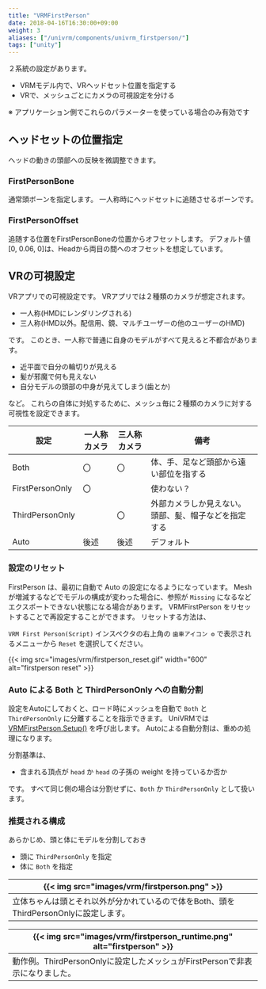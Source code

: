 ```yaml
---
title: "VRMFirstPerson"
date: 2018-04-16T16:30:00+09:00
weight: 3
aliases: ["/univrm/components/univrm_firstperson/"]
tags: ["unity"]
---
```


２系統の設定があります。

* VRMモデル内で、VRヘッドセット位置を指定する
* VRで、メッシュごとにカメラの可視設定を分ける

※ アプリケーション側でこれらのパラメーターを使っている場合のみ有効です

## ヘッドセットの位置指定

ヘッドの動きの頭部への反映を微調整できます。

### FirstPersonBone

通常頭ボーンを指定します。
一人称時にヘッドセットに追随させるボーンです。

### FirstPersonOffset

追随する位置をFirstPersonBoneの位置からオフセットします。
デフォルト値[0, 0.06, 0]は、Headから両目の間へのオフセットを想定しています。

## VRの可視設定

VRアプリでの可視設定です。
VRアプリでは２種類のカメラが想定されます。

* 一人称(HMDにレンダリングされる)
* 三人称(HMD以外。配信用、鏡、マルチユーザーの他のユーザーのHMD)

です。
このとき、一人称で普通に自身のモデルがすべて見えると不都合があります。

* 近平面で自分の輪切りが見える
* 髪が邪魔で何も見えない
* 自分モデルの頭部の中身が見えてしまう(歯とか)

など。
これらの自体に対処するために、メッシュ毎に２種類のカメラに対する可視性を設定できます。

| 設定            | 一人称カメラ | 三人称カメラ | 備考                                                 |
|-----------------|--------------|--------------|------------------------------------------------------|
| Both            | 〇           | 〇           | 体、手、足など頭部から遠い部位を指する               |
| FirstPersonOnly | 〇           |              | 使わない？                                           |
| ThirdPersonOnly |              | 〇           | 外部カメラしか見えない。頭部、髪、帽子などを指定する |
| Auto            | 後述         | 後述         | デフォルト                                           |

### 設定のリセット

FirstPerson は、最初に自動で Auto の設定になるようになっています。
Mesh が増減するなどでモデルの構成が変わった場合に、参照が `Missing` になるなどエクスポートできない状態になる場合があります。
VRMFirstPerson をリセットすることで再設定することができます。
リセットする方法は、

`VRM First Person(Script)` インスペクタの右上角の `歯車アイコン ⚙` で表示されるメニューから `Reset` を選択してください。

{{< img src="images/vrm/firstperson_reset.gif" width="600" alt="firstperson reset" >}}

### Auto による Both と ThirdPersonOnly への自動分割

設定をAutoにしておくと、ロード時にメッシュを自動で `Both` と `ThirdPersonOnly` に分離することを指示できます。
UniVRMでは [VRMFirstPerson.Setup()](https://vrm-c.github.io/UniVRM/ja/vrm0/firstperson.html#setuplayermask) を呼び出します。
Autoによる自動分割は、重めの処理になります。

分割基準は、

* 含まれる頂点が `head` か `head` の子孫の weight を持っているか否か

です。
すべて同じ側の場合は分割せずに、`Both` か `ThirdPersonOnly` として扱います。

### 推奨される構成

あらかじめ、頭と体にモデルを分割しておき

* 頭に `ThirdPersonOnly` を指定
* 体に `Both` を指定

| {{< img src="images/vrm/firstperson.png" >}}                                          |
|---------------------------------------------------------------------------------------|
| 立体ちゃんは頭とそれ以外が分かれているので体をBoth、頭をThirdPersonOnlyに設定します。 |

| {{< img src="images/vrm/firstperson_runtime.png" alt="firstperson" >}}       |
|------------------------------------------------------------------------------|
| 動作例。ThirdPersonOnlyに設定したメッシュがFirstPersonで非表示になりました。 |
